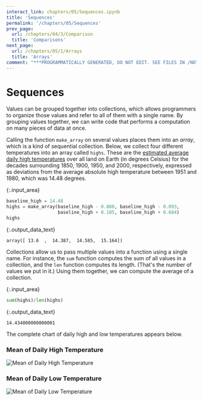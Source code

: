 ```yaml
---
interact_link: chapters/05/Sequences.ipynb
title: 'Sequences'
permalink: '/chapters/05/Sequences'
prev_page:
  url: /chapters/04/3/Comparison
  title: 'Comparisons'
next_page:
  url: /chapters/05/1/Arrays
  title: 'Arrays'
comment: "***PROGRAMMATICALLY GENERATED, DO NOT EDIT. SEE FILES IN /NOTEBOOKS***"
---
```


# Sequences

Values can be grouped together into collections, which allows programmers to organize those values and refer to all of them with a single name. By grouping values together, we can write code that performs a computation on many pieces of data at once.

Calling the function `make_array` on several values places them into an *array*, which is a kind of sequential collection. Below, we collect four different temperatures into an array called `highs`. These are the [estimated average daily high temperatures](http://berkeleyearth.lbl.gov/regions/global-land) over all land on Earth (in degrees Celsius) for the decades surrounding 1850, 1900, 1950, and 2000, respectively, expressed as deviations from the average absolute high temperature between 1951 and 1980, which was 14.48 degrees.



{:.input_area}
```python
baseline_high = 14.48
highs = make_array(baseline_high - 0.880, baseline_high - 0.093,
                   baseline_high + 0.105, baseline_high + 0.684)
highs
```





{:.output_data_text}
```
array([ 13.6  ,  14.387,  14.585,  15.164])
```



Collections allow us to pass multiple values into a function using a single name. For instance, the `sum` function computes the sum of all values in a collection, and the `len` function computes its length. (That's the number of values we put in it.) Using them together, we can compute the average of a collection.



{:.input_area}
```python
sum(highs)/len(highs)
```





{:.output_data_text}
```
14.434000000000001
```



The complete chart of daily high and low temperatures appears below. 

### Mean of Daily High Temperature

![Mean of Daily High Temperature](http://berkeleyearth.lbl.gov/auto/Regional/TMAX/Figures/global-land-TMAX-Trend.png)

### Mean of Daily Low Temperature

![Mean of Daily Low Temperature](http://berkeleyearth.lbl.gov/auto/Regional/TMIN/Figures/global-land-TMIN-Trend.png)
